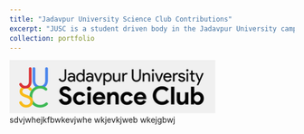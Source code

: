 ```yaml
---
title: "Jadavpur University Science Club Contributions"
excerpt: "JUSC is a student driven body in the Jadavpur University campus that hosts science fairs, hosts robotics competition, builds robots, and computer vision applications. <br/><img src='https://github.com/jasorsi13/jasorsi.github.io/blob/master/images/jusc_logo1.png'>"
collection: portfolio
---
```

<img src='https://github.com/jasorsi13/jasorsi.github.io/blob/master/images/jusc_logo1.png'>
<br/>
sdvjwhejkfbwkevjwhe wkjevkjweb wkejgbwj
